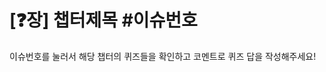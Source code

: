 <!-- PR 제목은 밑의 글과 같습니다. 이슈번호 찾아서 꼭 연결해주세요! -->

# [❓장] 챕터제목 #이슈번호

<!-- 간단한 내용,회고나 링크를 자유롭게 작성해주시면 됩니다 -->

이슈번호를 눌러서 해당 챕터의 퀴즈들을 확인하고 코멘트로 퀴즈 답을 작성해주세요!
